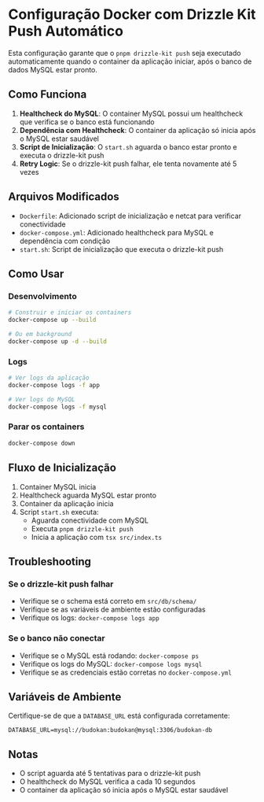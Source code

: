 # Configuração Docker com Drizzle Kit Push Automático

Esta configuração garante que o `pnpm drizzle-kit push` seja executado automaticamente quando o container da aplicação iniciar, após o banco de dados MySQL estar pronto.

## Como Funciona

1. **Healthcheck do MySQL**: O container MySQL possui um healthcheck que verifica se o banco está funcionando
2. **Dependência com Healthcheck**: O container da aplicação só inicia após o MySQL estar saudável
3. **Script de Inicialização**: O `start.sh` aguarda o banco estar pronto e executa o drizzle-kit push
4. **Retry Logic**: Se o drizzle-kit push falhar, ele tenta novamente até 5 vezes

## Arquivos Modificados

- `Dockerfile`: Adicionado script de inicialização e netcat para verificar conectividade
- `docker-compose.yml`: Adicionado healthcheck para MySQL e dependência com condição
- `start.sh`: Script de inicialização que executa o drizzle-kit push

## Como Usar

### Desenvolvimento
```bash
# Construir e iniciar os containers
docker-compose up --build

# Ou em background
docker-compose up -d --build
```

### Logs
```bash
# Ver logs da aplicação
docker-compose logs -f app

# Ver logs do MySQL
docker-compose logs -f mysql
```

### Parar os containers
```bash
docker-compose down
```

## Fluxo de Inicialização

1. Container MySQL inicia
2. Healthcheck aguarda MySQL estar pronto
3. Container da aplicação inicia
4. Script `start.sh` executa:
   - Aguarda conectividade com MySQL
   - Executa `pnpm drizzle-kit push`
   - Inicia a aplicação com `tsx src/index.ts`

## Troubleshooting

### Se o drizzle-kit push falhar
- Verifique se o schema está correto em `src/db/schema/`
- Verifique se as variáveis de ambiente estão configuradas
- Verifique os logs: `docker-compose logs app`

### Se o banco não conectar
- Verifique se o MySQL está rodando: `docker-compose ps`
- Verifique os logs do MySQL: `docker-compose logs mysql`
- Verifique se as credenciais estão corretas no `docker-compose.yml`

## Variáveis de Ambiente

Certifique-se de que a `DATABASE_URL` está configurada corretamente:
```
DATABASE_URL=mysql://budokan:budokan@mysql:3306/budokan-db
```

## Notas

- O script aguarda até 5 tentativas para o drizzle-kit push
- O healthcheck do MySQL verifica a cada 10 segundos
- O container da aplicação só inicia após o MySQL estar saudável 
